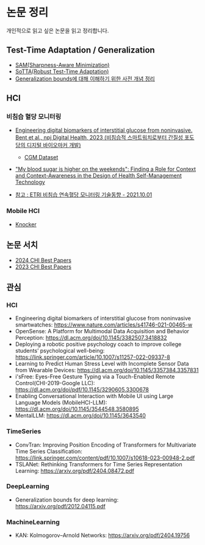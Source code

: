 # 논문 정리
개인적으로 읽고 싶은 논문을 읽고 정리합니다.

## Test-Time Adaptation / Generalization
- [SAM(Sharpness-Aware Minimization)](https://github.com/gjlee0802/publications_summary/blob/main/Sharpness-Aware_Minimization_for_Efficiently_Improving_Generalization.md)
- [SoTTA(Robust Test-Time Adaptation)](https://github.com/gjlee0802/publications_summary/blob/main/SoTTA_Robust_Test-Time_Adaptation_on_Noisy_Data.md)
- [Generalization bounds에 대해 이해하기 위한 사전 개념 정리](https://github.com/gjlee0802/publications_summary/blob/main/generalization_bounds.md)

## HCI
### 비침습 혈당 모니터링
- [Engineering digital biomarkers of interstitial glucose from noninvasive. Bent et al., npj Digital Health, 2023 (비침습적 스마트워치로부터 간질성 포도당의 디지털 바이오마커 개발)](https://github.com/gjlee0802/publications_summary/blob/main/Engineering_digital_biomarkers_of_interstitial_glucose.md)
    - [CGM Dataset](https://github.com/DigitalBiomarkerDiscoveryPipeline/Digital_Health_Data_Repository/tree/main/Continuous%20Glucose%20Monitoring%20(CGM)/Dataset_GlycemiaWatch)

- ["My blood sugar is higher on the weekends": Finding a Role for Context and Context-Awareness in the Design of Health Self-Management Technology](https://github.com/gjlee0802/publications_summary/blob/main/Finding_a_Role_for_Context_and_Context-Awareness_in_the_Design_of_Health_Self-Management_Technology.md)

- [참고 : ETRI 비침습 연속혈당 모니터링 기술동향 - 2021.10.01](https://ettrends.etri.re.kr/ettrends/192/0905192002/)
### Mobile HCI
- [Knocker](https://github.com/gjlee0802/publications_summary/blob/main/Knocker_Vibroacoustic-based_Object_Recognition_with_Smartphones.md)

## 논문 서치
- [2024 CHI Best Papers](https://programs.sigchi.org/chi/2024/awards/best-papers)
- [2023 CHI Best Papers](https://programs.sigchi.org/chi/2023/awards/best-papers)

## 관심
### HCI
- Engineering digital biomarkers of interstitial glucose from noninvasive smartwatches: https://www.nature.com/articles/s41746-021-00465-w
- OpenSense: A Platform for Multimodal Data Acquisition and Behavior Perception: https://dl.acm.org/doi/10.1145/3382507.3418832
- Deploying a robotic positive psychology coach to improve college students’ psychological well-being: https://link.springer.com/article/10.1007/s11257-022-09337-8
- Learning to Predict Human Stress Level with Incomplete Sensor Data from Wearable Devices: https://dl.acm.org/doi/10.1145/3357384.3357831
- i'sFree: Eyes-Free Gesture Typing via a Touch-Enabled Remote Control(CHI-2019-Google LLC): https://dl.acm.org/doi/pdf/10.1145/3290605.3300678
- Enabling Conversational Interaction with Mobile UI using Large Language Models (MobileHCI-LLM): https://dl.acm.org/doi/10.1145/3544548.3580895
- MentalLLM: https://dl.acm.org/doi/10.1145/3643540
### TimeSeries
- ConvTran: Improving Position Encoding of Transformers for Multivariate Time Series Classification: https://link.springer.com/content/pdf/10.1007/s10618-023-00948-2.pdf
- TSLANet: Rethinking Transformers for Time Series Representation Learning: https://arxiv.org/pdf/2404.08472.pdf
### DeepLearning
- Generalization bounds for deep learning: https://arxiv.org/pdf/2012.04115.pdf
### MachineLearning
- KAN: Kolmogorov–Arnold Networks: https://arxiv.org/pdf/2404.19756  
